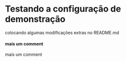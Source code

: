 # Testando a configuração de demonstração


colocando algumas modificações extras no README.md 


#### mais um comment 


mais um comment
